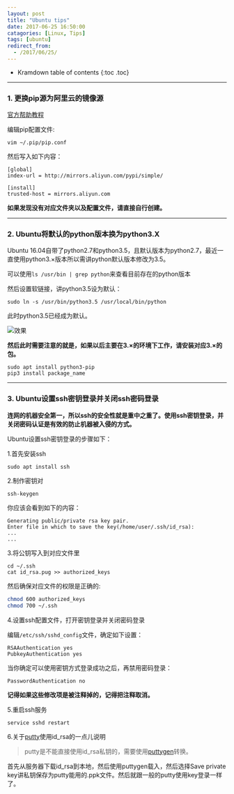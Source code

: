 ```yaml
---
layout: post
title: "Ubuntu tips"
date: 2017-06-25 16:50:00
catagories: [Linux, Tips]
tags: [ubuntu]
redirect_from:
  - /2017/06/25/
---
```


* Kramdown table of contents
{:toc .toc}
---

### **1. 更换pip源为阿里云的镜像源**

[官方帮助教程](http://mirrors.aliyun.com/help/pypi)

编辑pip配置文件:

`vim ~/.pip/pip.conf`

然后写入如下内容：

```
[global]
index-url = http://mirrors.aliyun.com/pypi/simple/

[install]
trusted-host = mirrors.aliyun.com
```

**如果发现没有对应文件夹以及配置文件，请直接自行创建。**

---

### **2. Ubuntu将默认的python版本换为python3.X**

Ubuntu 16.04自带了python2.7和python3.5，且默认版本为python2.7，最近一直使用python3.×版本所以需讲python默认版本修改为3.5。

可以使用`ls /usr/bin | grep python`来查看目前存在的python版本

然后设置软链接，讲python3.5设为默认：

`sudo ln -s /usr/bin/python3.5 /usr/local/bin/python`

此时python3.5已经成为默认。

![效果](http://oq782gkz3.bkt.clouddn.com/Selection_008.png)

**然后此时需要注意的就是，如果以后主要在3.×的环境下工作，请安装对应3.×的包。**

```
sudo apt install python3-pip
pip3 install package_name
```

---

### **3. Ubuntu设置ssh密钥登录并关闭ssh密码登录**

**连网的机器安全第一，所以ssh的安全性就是重中之重了。使用ssh密钥登录，并关闭密码认证是有效的防止机器被入侵的方式。**

Ubuntu设置ssh密钥登录的步骤如下：

1.首先安装ssh

`sudo apt install ssh`

2.制作密钥对

`ssh-keygen`

你应该会看到如下的内容：

```
Generating public/private rsa key pair.
Enter file in which to save the key(/home/user/.ssh/id_rsa):
...
...
```
3.将公钥写入到对应文件里

```
cd ~/.ssh
cat id_rsa.pug >> authorized_keys
```

然后确保对应文件的权限是正确的:

```bash
chmod 600 authorized_keys
chmod 700 ~/.ssh
```

4.设置ssh配置文件，打开密钥登录并关闭密码登录

编辑`/etc/ssh/sshd_config`文件，确定如下设置：

```
RSAAuthentication yes
PubkeyAuthentication yes
```
当你确定可以使用密钥方式登录成功之后，再禁用密码登录：

`PasswordAuthentication no`

**记得如果这些修改项是被注释掉的，记得把注释取消。**

5.重启ssh服务

`service sshd restart`

6.关于[putty](https://the.earth.li/~sgtatham/putty/latest/w64/putty-64bit-0.69-installer.msi)使用id\_rsa的一点儿说明

> putty是不能直接使用id\_rsa私钥的，需要使用[puttygen](https://the.earth.li/~sgtatham/putty/latest/w64/puttygen.exe)转换。

首先从服务器下载id\_rsa到本地，然后使用puttygen载入，然后选择Save private key讲私钥保存为putty能用的.ppk文件。然后就跟一般的putty使用key登录一样了。
